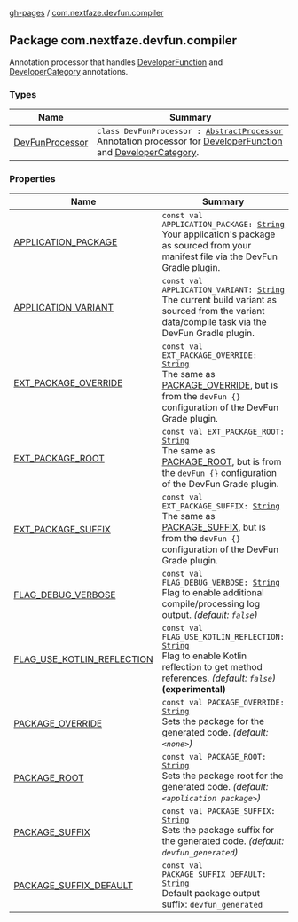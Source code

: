 [gh-pages](../index.md) / [com.nextfaze.devfun.compiler](./index.md)

## Package com.nextfaze.devfun.compiler

Annotation processor that handles [DeveloperFunction](https://nextfaze.github.io/dev-fun/com.nextfaze.devfun.annotations/-developer-function/)
 and [DeveloperCategory](https://nextfaze.github.io/dev-fun/com.nextfaze.devfun.annotations/-developer-category/) annotations.

### Types

| Name | Summary |
|---|---|
| [DevFunProcessor](-dev-fun-processor/index.md) | `class DevFunProcessor : `[`AbstractProcessor`](http://docs.oracle.com/javase/6/docs/api/javax/annotation/processing/AbstractProcessor.html)<br>Annotation processor for [DeveloperFunction](../com.nextfaze.devfun.annotations/-developer-function/index.md) and [DeveloperCategory](../com.nextfaze.devfun.annotations/-developer-category/index.md). |

### Properties

| Name | Summary |
|---|---|
| [APPLICATION_PACKAGE](-a-p-p-l-i-c-a-t-i-o-n_-p-a-c-k-a-g-e.md) | `const val APPLICATION_PACKAGE: `[`String`](https://kotlinlang.org/api/latest/jvm/stdlib/kotlin/-string/index.html)<br>Your application's package as sourced from your manifest file via the DevFun Gradle plugin. |
| [APPLICATION_VARIANT](-a-p-p-l-i-c-a-t-i-o-n_-v-a-r-i-a-n-t.md) | `const val APPLICATION_VARIANT: `[`String`](https://kotlinlang.org/api/latest/jvm/stdlib/kotlin/-string/index.html)<br>The current build variant as sourced from the variant data/compile task via the DevFun Gradle plugin. |
| [EXT_PACKAGE_OVERRIDE](-e-x-t_-p-a-c-k-a-g-e_-o-v-e-r-r-i-d-e.md) | `const val EXT_PACKAGE_OVERRIDE: `[`String`](https://kotlinlang.org/api/latest/jvm/stdlib/kotlin/-string/index.html)<br>The same as [PACKAGE_OVERRIDE](-p-a-c-k-a-g-e_-o-v-e-r-r-i-d-e.md), but is from the `devFun {}` configuration of the DevFun Grade plugin. |
| [EXT_PACKAGE_ROOT](-e-x-t_-p-a-c-k-a-g-e_-r-o-o-t.md) | `const val EXT_PACKAGE_ROOT: `[`String`](https://kotlinlang.org/api/latest/jvm/stdlib/kotlin/-string/index.html)<br>The same as [PACKAGE_ROOT](-p-a-c-k-a-g-e_-r-o-o-t.md), but is from the `devFun {}` configuration of the DevFun Grade plugin. |
| [EXT_PACKAGE_SUFFIX](-e-x-t_-p-a-c-k-a-g-e_-s-u-f-f-i-x.md) | `const val EXT_PACKAGE_SUFFIX: `[`String`](https://kotlinlang.org/api/latest/jvm/stdlib/kotlin/-string/index.html)<br>The same as [PACKAGE_SUFFIX](-p-a-c-k-a-g-e_-s-u-f-f-i-x.md), but is from the `devFun {}` configuration of the DevFun Grade plugin. |
| [FLAG_DEBUG_VERBOSE](-f-l-a-g_-d-e-b-u-g_-v-e-r-b-o-s-e.md) | `const val FLAG_DEBUG_VERBOSE: `[`String`](https://kotlinlang.org/api/latest/jvm/stdlib/kotlin/-string/index.html)<br>Flag to enable additional compile/processing log output. *(default: `false`)* |
| [FLAG_USE_KOTLIN_REFLECTION](-f-l-a-g_-u-s-e_-k-o-t-l-i-n_-r-e-f-l-e-c-t-i-o-n.md) | `const val FLAG_USE_KOTLIN_REFLECTION: `[`String`](https://kotlinlang.org/api/latest/jvm/stdlib/kotlin/-string/index.html)<br>Flag to enable Kotlin reflection to get method references. *(default: `false`)* **(experimental)** |
| [PACKAGE_OVERRIDE](-p-a-c-k-a-g-e_-o-v-e-r-r-i-d-e.md) | `const val PACKAGE_OVERRIDE: `[`String`](https://kotlinlang.org/api/latest/jvm/stdlib/kotlin/-string/index.html)<br>Sets the package for the generated code. *(default: `<none>`)* |
| [PACKAGE_ROOT](-p-a-c-k-a-g-e_-r-o-o-t.md) | `const val PACKAGE_ROOT: `[`String`](https://kotlinlang.org/api/latest/jvm/stdlib/kotlin/-string/index.html)<br>Sets the package root for the generated code. *(default: `<application package>`)* |
| [PACKAGE_SUFFIX](-p-a-c-k-a-g-e_-s-u-f-f-i-x.md) | `const val PACKAGE_SUFFIX: `[`String`](https://kotlinlang.org/api/latest/jvm/stdlib/kotlin/-string/index.html)<br>Sets the package suffix for the generated code. *(default: `devfun_generated`)* |
| [PACKAGE_SUFFIX_DEFAULT](-p-a-c-k-a-g-e_-s-u-f-f-i-x_-d-e-f-a-u-l-t.md) | `const val PACKAGE_SUFFIX_DEFAULT: `[`String`](https://kotlinlang.org/api/latest/jvm/stdlib/kotlin/-string/index.html)<br>Default package output suffix: `devfun_generated` |
